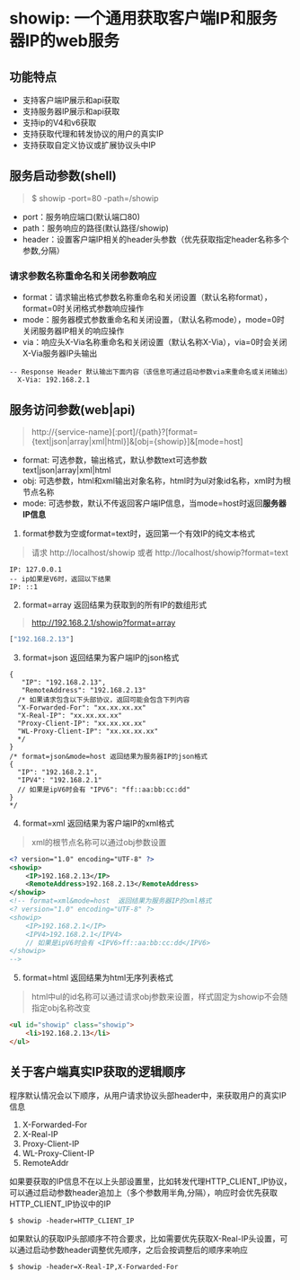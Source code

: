 # showip: 一个通用获取客户端IP和服务器IP的web服务

## 功能特点

- 支持客户端IP展示和api获取
- 支持服务器IP展示和api获取
- 支持ip的V4和v6获取
- 支持获取代理和转发协议的用户的真实IP
- 支持获取自定义协议或扩展协议头中IP

## 服务启动参数(shell)

> $ showip -port=80 -path=/showip 

- port：服务响应端口(默认端口80)
- path：服务响应的路径(默认路径/showip)
- header：设置客户端IP相关的header头参数（优先获取指定header名称多个参数,分隔）

### 请求参数名称重命名和关闭参数响应

- format：请求输出格式参数名称重命名和关闭设置（默认名称format），format=0时关闭格式参数响应操作
- mode：服务器模式参数重命名和关闭设置，（默认名称mode），mode=0时关闭服务器IP相关的响应操作
- via：响应头X-Via名称重命名和关闭设置（默认名称X-Via），via=0时会关闭X-Via服务器IP头输出
```text
-- Response Header 默认输出下面内容（该信息可通过启动参数via来重命名或关闭输出）
  X-Via: 192.168.2.1
```

## 服务访问参数(web|api)

> http://{service-name}[:port]/{path}?[format={text|json|array|xml|html}]&[obj={showip}]&[mode=host]

- format: 可选参数，输出格式，默认参数text可选参数text|json|array|xml|html
- obj: 可选参数，html和xml输出对象名称，html时为ul对象id名称，xml时为根节点名称
- mode: 可选参数，默认不传返回客户端IP信息，当mode=host时返回**服务器IP信息**

1. format参数为空或format=text时，返回第一个有效IP的纯文本格式
> 请求 http://localhost/showip 或者 http://localhost/showip?format=text
```text
IP: 127.0.0.1
-- ip如果是V6时，返回以下结果
IP: ::1
```
2. format=array 返回结果为获取到的所有IP的数组形式
> http://192.168.2.1/showip?format=array
```js
["192.168.2.13"]
```
3. format=json 返回结果为客户端IP的json格式
```text
{
   "IP": "192.168.2.13",
   "RemoteAddress": "192.168.2.13"
  /* 如果请求包含以下头部协议，返回可能会包含下列内容
  "X-Forwarded-For": "xx.xx.xx.xx"
  "X-Real-IP": "xx.xx.xx.xx"
  "Proxy-Client-IP": "xx.xx.xx.xx"
  "WL-Proxy-Client-IP": "xx.xx.xx.xx"
  */
}
/* format=json&mode=host 返回结果为服务器IP的json格式 
{
  "IP": "192.168.2.1",
  "IPV4": "192.168.2.1"
  // 如果是ipV6时会有 "IPV6": "ff::aa:bb:cc:dd"
}
*/
```
4. format=xml  返回结果为客户端IP的xml格式
> xml的根节点名称可以通过obj参数设置
```xml
<? version="1.0" encoding="UTF-8" ?>
<showip>
    <IP>192.168.2.13</IP>
    <RemoteAddress>192.168.2.13</RemoteAddress>
</showip>
<!-- format=xml&mode=host  返回结果为服务器IP的xml格式
<? version="1.0" encoding="UTF-8" ?>
<showip>
    <IP>192.168.2.1</IP>
    <IPV4>192.168.2.1</IPV4>
    // 如果是ipV6时会有 <IPV6>ff::aa:bb:cc:dd</IPV6>
</showip>
-->
```
5. format=html 返回结果为html无序列表格式
> html中ul的id名称可以通过请求obj参数来设置，样式固定为showip不会随指定obj名称改变
```html
<ul id="showip" class="showip">
    <li>192.168.2.13</li>
</ul>
```

## 关于客户端真实IP获取的逻辑顺序

程序默认情况会以下顺序，从用户请求协议头部header中，来获取用户的真实IP信息

1. X-Forwarded-For
2. X-Real-IP
3. Proxy-Client-IP
4. WL-Proxy-Client-IP
5. RemoteAddr

如果要获取的IP信息不在以上头部设置里，比如转发代理HTTP_CLIENT_IP协议，可以通过启动参数header追加上（多个参数用半角,分隔），响应时会优先获取HTTP_CLIENT_IP协议中的IP
```shell
$ showip -header=HTTP_CLIENT_IP
```
如果默认的获取IP头部顺序不符合要求，比如需要优先获取X-Real-IP头设置，可以通过启动参数header调整优先顺序，之后会按调整后的顺序来响应
```shell
$ showip -header=X-Real-IP,X-Forwarded-For
```

